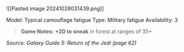 ![[Pasted image 20241028031439.png]]

Model: Typical camouflage fatigue
Type: Military fatigue
Availability: 3

> **Game Notes:** 
> **+2D to sneak** in forest at ranges of 35+

*Source: Galaxy Guide 5: Return of the Jedi (page 62)*